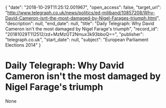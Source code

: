 {
  "date": "2018-10-29T11:25:12.001967", 
  "open_access": false, 
  "target_url": "http://www.telegraph.co.uk/news/politics/ed-miliband/10857208/Why-David-Cameron-isnt-the-most-damaged-by-Nigel-Farages-triumph.html", 
  "description": null, 
  "end_date": null, 
  "title": "Daily Telegraph: Why David Cameron isn't the most damaged by Nigel Farage's triumph", 
  "record_id": "20181029T112512/zd+MzMzGT2Nmux3k93bboQ==", 
  "publisher": "telegraph.co.uk", 
  "start_date": null, 
  "subject": "European Parliament Elections 2014"
}

# Daily Telegraph: Why David Cameron isn't the most damaged by Nigel Farage's triumph

None